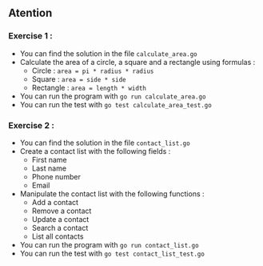 ## Atention

### Exercise 1 :

- You can find the solution in the file `calculate_area.go`
- Calculate the area of a circle, a square and a rectangle using formulas :
  - Circle : `area = pi * radius * radius`
  - Square : `area = side * side`
  - Rectangle : `area = length * width`
- You can run the program with `go run calculate_area.go`
- You can run the test with `go test calculate_area_test.go`

### Exercise 2 :

- You can find the solution in the file `contact_list.go`
- Create a contact list with the following fields :
  - First name
  - Last name
  - Phone number
  - Email
- Manipulate the contact list with the following functions :
  - Add a contact
  - Remove a contact
  - Update a contact
  - Search a contact
  - List all contacts
- You can run the program with `go run contact_list.go`
- You can run the test with `go test contact_list_test.go`
